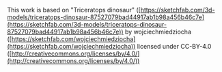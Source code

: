 This work is based on "Triceratops dinosaur" ([https://sketchfab.com/3d-models/triceratops-dinosaur-87527079bad44917ab1b98a456b46c7e](https://sketchfab.com/3d-models/triceratops-dinosaur-87527079bad44917ab1b98a456b46c7e)) by wojciechmiedziocha ([https://sketchfab.com/wojciechmiedziocha](https://sketchfab.com/wojciechmiedziocha)) licensed under CC-BY-4.0 ([http://creativecommons.org/licenses/by/4.0/](http://creativecommons.org/licenses/by/4.0/))
